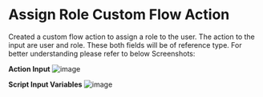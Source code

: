 # Assign Role Custom Flow Action
Created a custom flow action to assign a role to the user. The action to the input are user and role. These both fields will be of reference type. 
For better understanding please refer to below Screenshots: 

**Action Input**
![image](https://github.com/shivamTodwal/code-snippets/assets/146908877/c34639af-b2f0-42c6-8f91-c748c2f13727)

**Script Input Variables**
![image](https://github.com/shivamTodwal/code-snippets/assets/146908877/a9a92a44-c344-41bd-804d-5e7d1588032c)
